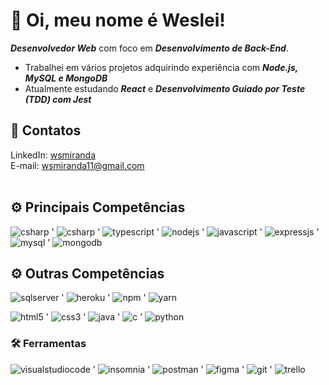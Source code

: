 # :wave: Oi, meu nome é Weslei!
_**Desenvolvedor Web**_ com foco em _**Desenvolvimento de Back-End**_. 
- Trabalhei em vários projetos adquirindo experiência com _**Node.js, MySQL e MongoDB**_
- Atualmente estudando _**React**_ e _**Desenvolvimento Guiado por Teste (TDD) com Jest**_

## :iphone: Contatos

LinkedIn: [wsmiranda](https://www.linkedin.com/in/wsmiranda/)</br>
E-mail: wsmiranda11@gmail.com
<br><br>

## :gear: Principais Competências
![csharp](https://img.shields.io/badge/C%23-000?style=social&logo=csharp&logoColor=239120) '
![csharp](https://img.shields.io/badge/.NET-000?style=social&logo=dotnet&logoColor=512BD4) '
![typescript](https://img.shields.io/badge/TypeScript-000?style=social&logo=typescript&logoColor=3178c6) '
![nodejs](https://img.shields.io/badge/Node.js-000?style=social&logo=nodedotjs&logoColor=43853D) '
![javascript](https://img.shields.io/badge/JavaScript-000?style=social&logo=javascript&logoColor=yellow) '
![expressjs](https://img.shields.io/badge/Express.js-000?style=social&logo=express&logoColor=black) '
![mysql](https://img.shields.io/badge/MySQL-000?style=social&logo=mysql&logoColor=00000F) '
![mongodb](https://img.shields.io/badge/MongoDB-000?style=social&logo=mongodb&logoColor=4EA94B)

## :gear: Outras Competências
![sqlserver](https://img.shields.io/badge/SQL%20Server-000?style=social&logo=microsoft%20sql%20server&logoColor=CC2927) '
![heroku](https://img.shields.io/badge/Heroku-000?style=social&logo=heroku&logoColor=430098) '
![npm](https://img.shields.io/badge/npm-000?style=social&logo=npm&logoColor=CB3837) '
![yarn](https://img.shields.io/badge/Yarn-000?style=social&logo=yarn&logoColor=2C8EBB)

![html5](https://img.shields.io/badge/HTML5-000?style=social&logo=html5&logoColor=E34F26) '
![css3](https://img.shields.io/badge/CSS3-000?style=social&logo=css3&logoColor=1572B6) '
![java](https://img.shields.io/badge/Java-000?style=social&logo=java&logoColor=007396) '
![c](https://img.shields.io/badge/C-000?style=social&logo=c&logoColor=A8B9CC) '
![python](https://img.shields.io/badge/Python-000?style=social&logo=python&logoColor=3776AB)

### :hammer_and_wrench: Ferramentas
![visualstudiocode](https://img.shields.io/badge/Visual%20Studio%20Code-000?style=social&logo=visualstudiocode&logoColor=007ACC) '
![insomnia](https://img.shields.io/badge/Insomnia-000?style=social&logo=insomnia&logoColor=5849be) '
![postman](https://img.shields.io/badge/Postman-000?style=social&logo=postman&logoColor=FF6C37) '
![figma](https://img.shields.io/badge/Figma-000?style=social&logo=figma&logoColor=F24E1E) '
![git](https://img.shields.io/badge/Git-000?style=social&logo=git&logoColor=F05032) '
![trello](https://img.shields.io/badge/Trello-000?style=social&logo=trello&logoColor=0052CC)
